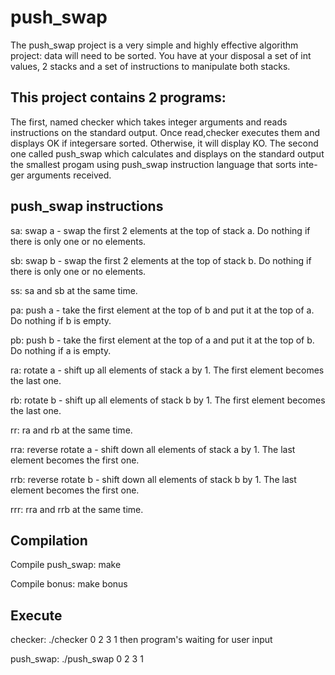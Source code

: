 # push_swap
The push_swap project is a very simple and highly effective algorithm project: data will need to be sorted. You have at your disposal a set of int values, 2 stacks and a set of instructions to manipulate both stacks.

This project contains 2 programs:
-----------------------
The first, named checker which takes integer arguments and reads instructions on the standard output. Once read,checker executes them and displays OK if integersare sorted. Otherwise, it will display KO.
The second one called push_swap which calculates and displays on the standard output the smallest progam using push_swap instruction language that sorts inte-ger arguments received.

push_swap instructions
--------------------------

sa: swap a - swap the first 2 elements at the top of stack a. Do nothing if there is only one or no elements.

sb: swap b - swap the first 2 elements at the top of stack b. Do nothing if there is only one or no elements.

ss: sa and sb at the same time.

pa: push a - take the first element at the top of b and put it at the top of a. Do nothing if b is empty.

pb: push b - take the first element at the top of a and put it at the top of b. Do nothing if a is empty.

ra: rotate a - shift up all elements of stack a by 1. The first element becomes the last one.

rb: rotate b - shift up all elements of stack b by 1. The first element becomes the last one.

rr: ra and rb at the same time.

rra: reverse rotate a - shift down all elements of stack a by 1. The last element becomes the first one.

rrb: reverse rotate b - shift down all elements of stack b by 1. The last element becomes the first one.

rrr: rra and rrb at the same time.

Compilation
---------------------
Compile push_swap: make

Compile bonus: make bonus

Execute
--------------------
checker: ./checker 0 2 3 1 then program's waiting for user input

push_swap: ./push_swap 0 2 3 1


